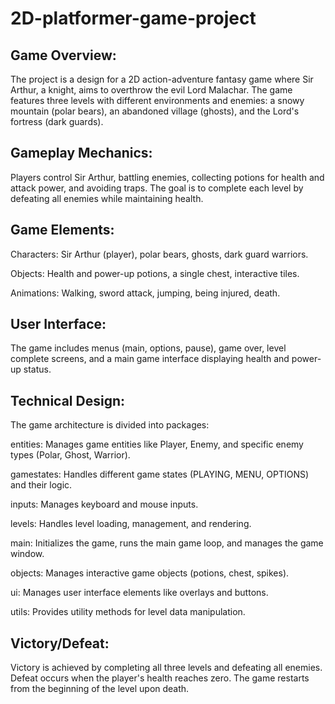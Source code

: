# 2D-platformer-game-project

## Game Overview:

The project is a design for a 2D action-adventure fantasy game where Sir Arthur, a knight, aims to overthrow the evil Lord Malachar. The game features three levels with different environments and enemies: a snowy mountain (polar bears), an abandoned village (ghosts), and the Lord's fortress (dark guards).

## Gameplay Mechanics:

Players control Sir Arthur, battling enemies, collecting potions for health and attack power, and avoiding traps. The goal is to complete each level by defeating all enemies while maintaining health.

## Game Elements:

Characters: Sir Arthur (player), polar bears, ghosts, dark guard warriors.

Objects: Health and power-up potions, a single chest, interactive tiles.

Animations: Walking, sword attack, jumping, being injured, death.

## User Interface:

The game includes menus (main, options, pause), game over, level complete screens, and a main game interface displaying health and power-up status.

## Technical Design:

The game architecture is divided into packages:

entities: Manages game entities like Player, Enemy, and specific enemy types (Polar, Ghost, Warrior).

gamestates: Handles different game states (PLAYING, MENU, OPTIONS) and their logic.

inputs: Manages keyboard and mouse inputs.

levels: Handles level loading, management, and rendering.

main: Initializes the game, runs the main game loop, and manages the game window.

objects: Manages interactive game objects (potions, chest, spikes).

ui: Manages user interface elements like overlays and buttons.

utils: Provides utility methods for level data manipulation.

## Victory/Defeat:

Victory is achieved by completing all three levels and defeating all enemies. Defeat occurs when the player's health reaches zero. The game restarts from the beginning of the level upon death.
